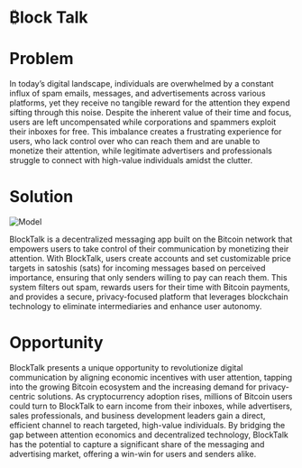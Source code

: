 # ₿lock Talk

# Problem
In today’s digital landscape, individuals are overwhelmed by a constant influx of spam emails, messages, and advertisements across various platforms, yet they receive no tangible reward for the attention they expend sifting through this noise. Despite the inherent value of their time and focus, users are left uncompensated while corporations and spammers exploit their inboxes for free. This imbalance creates a frustrating experience for users, who lack control over who can reach them and are unable to monetize their attention, while legitimate advertisers and professionals struggle to connect with high-value individuals amidst the clutter.

# Solution

![Model](https://github.com/user-attachments/assets/737acadd-920d-440f-9ce0-3d0112a72106)

BlockTalk is a decentralized messaging app built on the Bitcoin network that empowers users to take control of their communication by monetizing their attention. With BlockTalk, users create accounts and set customizable price targets in satoshis (sats) for incoming messages based on perceived importance, ensuring that only senders willing to pay can reach them. This system filters out spam, rewards users for their time with Bitcoin payments, and provides a secure, privacy-focused platform that leverages blockchain technology to eliminate intermediaries and enhance user autonomy.

# Opportunity

BlockTalk presents a unique opportunity to revolutionize digital communication by aligning economic incentives with user attention, tapping into the growing Bitcoin ecosystem and the increasing demand for privacy-centric solutions. As cryptocurrency adoption rises, millions of Bitcoin users could turn to BlockTalk to earn income from their inboxes, while advertisers, sales professionals, and business development leaders gain a direct, efficient channel to reach targeted, high-value individuals. By bridging the gap between attention economics and decentralized technology, BlockTalk has the potential to capture a significant share of the messaging and advertising market, offering a win-win for users and senders alike.
